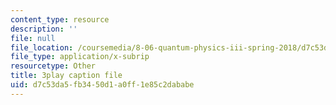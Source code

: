 ```yaml
---
content_type: resource
description: ''
file: null
file_location: /coursemedia/8-06-quantum-physics-iii-spring-2018/d7c53da5fb3450d1a0ff1e85c2dababe_9JhX_UNcQvE.vtt
file_type: application/x-subrip
resourcetype: Other
title: 3play caption file
uid: d7c53da5-fb34-50d1-a0ff-1e85c2dababe
---
```

